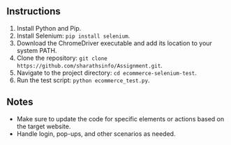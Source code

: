 ## Instructions

1. Install Python and Pip.
2. Install Selenium: `pip install selenium`.
3. Download the ChromeDriver executable and add its location to your system PATH.
4. Clone the repository: `git clone https://github.com/sharathsinfo/Assignment.git`.
5. Navigate to the project directory: `cd ecommerce-selenium-test`.
6. Run the test script: `python ecommerce_test.py`.

## Notes
- Make sure to update the code for specific elements or actions based on the target website.
- Handle login, pop-ups, and other scenarios as needed.
